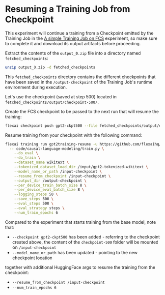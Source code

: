 # Resuming a Training Job from Checkpoint

This experiment will continue a training from a Checkpoint emitted by the Training Job in the [A simple Training Job on FCS](/experiments/running-a-simple-training-job/README.md) experiment, so make sure to complete it and download its output artifacts before proceeding.

Extract the contents of the `output_0.zip` file into a directory named `fetched_checkpoints`:

```bash
unzip output_0.zip -d fetched_checkpoints
```

This `fetched_checkpoints` directory contains the different checkpoints that have been saved in the `/output-checkpoint` of the Training Job's runtime environment during execution.

Let's use the checkpoint (saved at step 500) located in `fetched_checkpoints/output/checkpoint-500/`.

Create the FCS checkpoint to be passed to the next run that will resume the training:

```bash
flexai checkpoint push gpt2-ckpt500 --file fetched_checkpoints/output/checkpoint-500
```

Resume training from your checkpoint with the following command:

```bash
flexai training run gpt2training-resume -u https://github.com/flexaihq/fcs-experiments --dataset gpt2-tokenized-wikitext --checkpoint gpt2-ckpt500 \
  -- code/causal-language-modeling/train.py \
    --do_eval \
    --do_train \
    --dataset_name wikitext \
    --tokenized_dataset_load_dir /input/gpt2-tokenized-wikitext \
    --model_name_or_path /input-checkpoint \
    --resume_from_checkpoint /input-checkpoint \
    --output_dir /output-checkpoint \
    --per_device_train_batch_size 8 \
    --per_device_eval_batch_size 8 \
    --logging_steps 50 \
    --save_steps 500 \
    --eval_steps 500 \
    --eval_strategy steps \
    --num_train_epochs 6
```

Compared to the experiment that starts training from the base model, note that:

- `--checkpoint gpt2-ckpt500` has been added - referring to the checkpoint created above, the content of the `checkpoint-500` folder will be mounted on `/input-checkpoint`
- `--model_name_or_path` has been updated - pointing to the new checkpoint location

together with additional HuggingFace args to resume the training from the checkpoint:

- `--resume_from_checkpoint /input-checkpoint`
- `--num_train_epochs 6`
